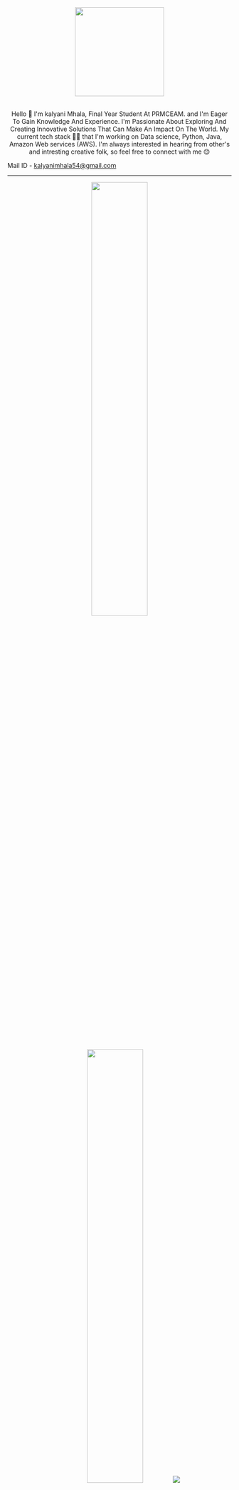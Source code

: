 
<div id="header" align="center">
  <img src="https://media.giphy.com/media/paTz7UZbPfTZFRYnnB/giphy.gif" width="200"/>
</div>
<br>
<p align="center">
Hello 👋 I'm kalyani Mhala, Final Year Student At PRMCEAM.
and I'm Eager To Gain Knowledge And Experience.
I'm Passionate About Exploring And Creating Innovative Solutions That Can Make An Impact On The World. 
My current tech stack 👩‍💻 that I'm working on Data science, Python, Java, Amazon Web services (AWS).
I'm always interested in hearing from other's and intresting creative folk, so feel free to connect with me 😊
  
Mail ID - [kalyanimhala54@gmail.com](mailto:kalyanimhala54@gmail.com)
</br>
</p>


----
<p align="center">
  <img height="50%" width="auto" src ="https://github-readme-stats.vercel.app/api?username=kalyani2003&show_icons=true&count_private=true&theme=darcula&hide_border=true&hide=issues,contribs&bg_color=00000000">
  <img height="50%" width="auto" src ="https://github-readme-stats.vercel.app/api/top-langs/?username=kalyani2003&layout=compact&hide_border=true&theme=darcula&bg_color=00000000&langs_count=6&hide=jupyter%20notebook,tex,css,php&exclude_repo=Pacman-AI">
  <img src ="https://github-readme-streak-stats.herokuapp.com?user=kalyani2003&theme=darcula&hide_border=true&background=FFFFFF00">
  <br>
  <br>
</p>

<!-- <p align="center">
  <img align="left" src ="https://github-readme-stats.vercel.app/api/pin/?username=kalyani2003&repo=ytdx">
  <img align="right" src ="https://github-readme-stats.vercel.app/api/pin/?username=kalyani2003&repo=pixel-weather">
</p> -->

----
<p align="center">
<a href="https://twitter.com/kalyani_mhala">
  <img align="centre" alt="Kalyani's Twitter" width="40px" align="centre" src="https://simpleicons.now.sh/twitter/495f7e" />
</a>
<a href="https://instagram.com/unpredicted_soul">
  <img align="centre" alt="kalyani's Instagram" width="40px"  align="centre" src="https://simpleicons.now.sh/instagram/495f7e" />
</a>
<a href="https://www.linkedin.com/in/kalyani-mhala-59647921b">
  <img align="centre" alt="Kalyani's LinkedIn" width="40px" align="centre" src="https://simpleicons.now.sh/linkedin/495f7e" />
</a>
</p>


